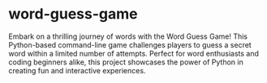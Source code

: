# word-guess-game
Embark on a thrilling journey of words with the Word Guess Game! This Python-based command-line game challenges players to guess a secret word within a limited number of attempts. Perfect for word enthusiasts and coding beginners alike, this project showcases the power of Python in creating fun and interactive experiences.
